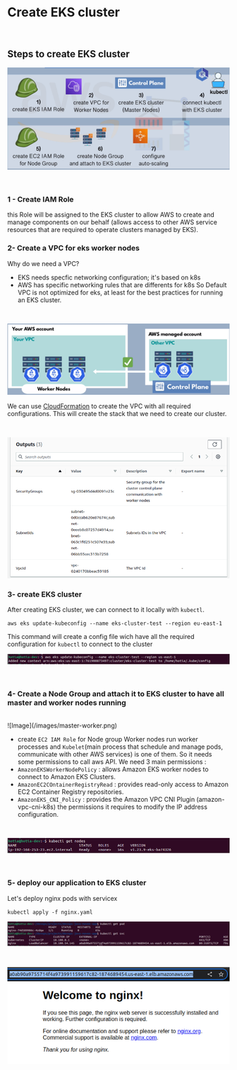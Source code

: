 # Create EKS cluster

<br>

## Steps to create EKS cluster

![Image](/images/eks-steps.png)

<br>

### 1 - Create IAM Role

this Role will be assigned to the EKS cluster to allow AWS to create and manage components on our behalf (allows access to other AWS service resources that are required to operate clusters managed by EKS).

### 2- Create a VPC for eks worker nodes
Why do we need a VPC? 
- EKS needs specfic networking configuration; it's based on k8s
- AWS has specific networking rules that are differents for k8s
So Default VPC is not optimized for eks, at least for the best practices for running an EKS cluster. 

<br>

![Image](/images/vpc-for-worker.png)

We can use [CloudFormation](https://docs.aws.amazon.com/eks/latest/userguide/creating-a-vpc.html) to create the VPC with all required configurations. 
This will create the stack that we need to create our cluster. 

<br>

![Image](/images/vpc-stack.png)

### 3- create EKS cluster 

After creating EKS cluster, we can connect to it locally with `kubectl`. 

```
aws eks update-kubeconfig --name eks-cluster-test --region eu-east-1
```
This command will create a config file wich have all the required configuration for `kubectl` to connect to the cluster
<br>

![Image](/images/kube-config.png)

<br>

### 4- Create a Node Group and attach it to EKS cluster to have all master and worker nodes running 
<br>
![Image](/images/master-worker.png)

<br>

- create `EC2 IAM Role` for Node group 
Worker nodes run worker processes and `Kubelet`(main process that schedule and manage pods, communicate with other AWS services) is one of them. So it needs some permissions to call aws API. 
We need 3 main permissions : 
- `AmazonEKSWorkerNodePolicy` : allows Amazon EKS worker nodes to connect to Amazon EKS Clusters.
- `AmazonEC2COntainerRegistryRead` : provides read-only access to Amazon EC2 Container Registry repositories.
- `AmazonEKS_CNI_Policy` : provides the Amazon VPC CNI Plugin (amazon-vpc-cni-k8s) the permissions it requires to modify the IP address configuration. 

<br>

![Image](/images/woker-node.png)

<br>

### 5- deploy our application to EKS cluster

Let's deploy nginx pods with servicex 

```
kubectl apply -f nginx.yaml
```

![Image](/images/nginx-deploy.png)

<br>

![Image](/images/nginx.png)

